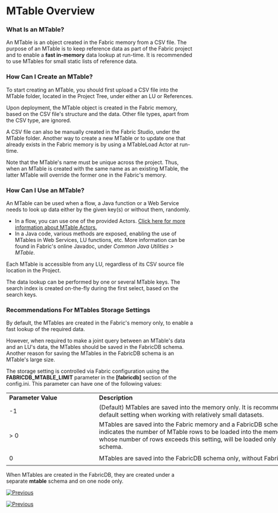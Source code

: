 # MTable Overview

### What Is an MTable?

An MTable is an object created in the Fabric memory from a CSV file. The purpose of an MTable is to keep reference data as part of the Fabric project and to enable a **fast in-memory** data lookup at run-time. It is recommended to use MTables for small static lists of reference data.

### How Can I Create an MTable?

To start creating an MTable, you should first upload a CSV file into the MTable folder, located in the Project Tree, under either an LU or References. 

Upon deployment, the MTable object is created in the Fabric memory, based on the CSV file's structure and the data. Other file types, apart from the CSV type, are ignored.

A CSV file can also be manually created in the Fabric Studio, under the MTable folder. Another way to create a new MTable or to update one that already exists in the Fabric memory is by using a MTableLoad Actor at run-time. 

Note that the MTable's name must be unique across the project. Thus, when an MTable is created with the same name as an existing MTable, the latter MTable will override the former one in the Fabric's memory.

### How Can I Use an MTable?

An MTable can be used when a flow, a Java function or a Web Service needs to look up data either by the given key(s) or without them, randomly. 

* In a flow, you can use one of the provided Actors. [Click here for more information about MTable Actors.](/articles/19_Broadway/actors/09_MTable_actors.md)
* In a Java code, various methods are exposed, enabling the use of MTables in Web Services, LU functions, etc. More information can be found in Fabric's online Javadoc, under *Common Java Utilities > MTable*.

Each MTable is accessible from any LU, regardless of its CSV source file location in the Project.

The data lookup can be performed by one or several MTable keys. The search index is created on-the-fly during the first select, based on the search keys. 

### Recommendations For MTables Storage Settings

By default, the MTables are created in the Fabric's memory only, to enable a fast lookup of the required data. 

However, when required to make a joint query between an MTable's data and an LU's data, the MTables should be saved in the FabricDB schema. Another reason for saving the MTables in the FabricDB schema is an MTable's large size. 

The storage setting is controlled via Fabric configuration using the **FABRICDB_MTABLE_LIMIT** parameter in the **[fabricdb]** section of the config.ini. This parameter can have one of the following values:

<table style="width: 900px;">
<tbody>
<tr>
<td width="250pxl"><strong><span class="md-plain">Parameter Value</span></strong></td>
<td width="650pxl"><strong>Description</strong></td>
</tr>
<tr>
<td>-1</td>
<td>(Default) MTables are saved into the memory only. It is recommended to keep this default setting when working with relatively small datasets.</td>
</tr>
<tr style="height: 36px;">
<td style="width: 17.9337%; height: 36px;">&gt; 0</td>
<td style="width: 48.7329%; height: 36px;">MTables are saved into the Fabric memory and a FabricDB schema. This value indicates the number of MTable rows to be loaded into the memory. An MTable whose number of rows exceeds this setting, will be loaded only into the FabricDB schema.</td>
</tr>
<tr style="height: 36px;">
<td style="width: 17.9337%; height: 36px;">0</td>
<td style="width: 48.7329%; height: 36px;">MTables are saved into the FabricDB schema only, without Fabric memory usage.</td>
</tr>
</tbody>
</table>


When MTables are created in the FabricDB, they are created under a separate **mtable** schema and on one node only. 




[![Previous](/articles/images/Previous.png)](01_translations_overview_and_use_cases.md)

</web>

<studio>

[![Previous](/articles/images/Previous.png)](05_translations_code_examples.md)

</studio>
